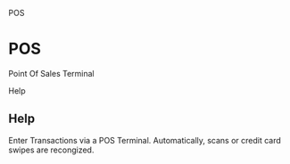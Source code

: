 
POS
# POS


Point Of Sales Terminal

Help
## Help

Enter Transactions via a POS Terminal.  Automatically, scans or credit card swipes are recongized.
